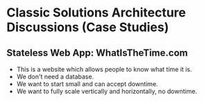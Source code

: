 # Classic Solutions Architecture Discussions (Case Studies)

## Stateless Web App: WhatIsTheTime.com

- This is a website which allows people to know what time it is.
- We don't need a database.
- We want to start small and can accept downtime.
- We want to fully scale vertically and horizontally, no downtime.

